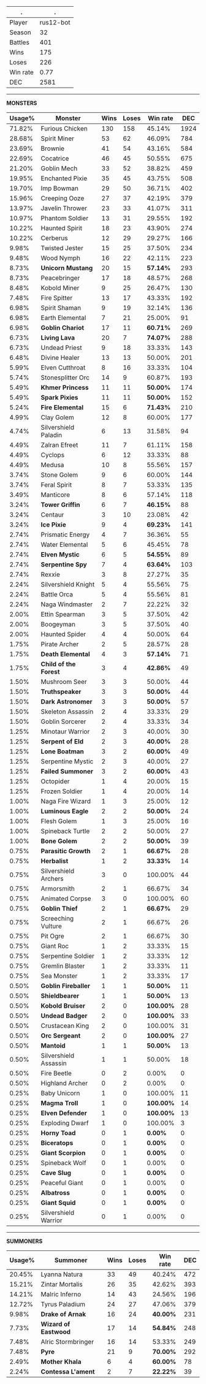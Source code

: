 .|.
|-|-
Player|rus12-bot
Season|32
Battles|401
Wins|175
Loses|226
Win rate|0.77
DEC|2581

---
**MONSTERS**

Usage%|Monster|Wins|Loses|Win rate|DEC|
-|-|-|-|-|-|
71.82%|Furious Chicken|130|158|45.14%|1924|
28.68%|Spirit Miner|53|62|46.09%|784|
23.69%|Brownie|41|54|43.16%|584|
22.69%|Cocatrice|46|45|50.55%|675|
21.20%|Goblin Mech|33|52|38.82%|459|
19.95%|Enchanted Pixie|35|45|43.75%|508|
19.70%|Imp Bowman|29|50|36.71%|402|
15.96%|Creeping Ooze|27|37|42.19%|379|
13.97%|Javelin Thrower|23|33|41.07%|311|
10.97%|Phantom Soldier|13|31|29.55%|192|
10.22%|Haunted Spirit|18|23|43.90%|274|
10.22%|Cerberus|12|29|29.27%|166|
9.98%|Twisted Jester|15|25|37.50%|234|
9.48%|Wood Nymph|16|22|42.11%|223|
8.73%|**Unicorn Mustang**|20|15|**57.14%**|293|
8.73%|Peacebringer|17|18|48.57%|268|
8.48%|Kobold Miner|9|25|26.47%|130|
7.48%|Fire Spitter|13|17|43.33%|192|
6.98%|Spirit Shaman|9|19|32.14%|136|
6.98%|Earth Elemental|7|21|25.00%|91|
6.98%|**Goblin Chariot**|17|11|**60.71%**|269|
6.73%|**Living Lava**|20|7|**74.07%**|288|
6.73%|Undead Priest|9|18|33.33%|143|
6.48%|Divine Healer|13|13|50.00%|201|
5.99%|Elven Cutthroat|8|16|33.33%|104|
5.74%|Stonesplitter Orc|14|9|60.87%|193|
5.49%|**Khmer Princess**|11|11|**50.00%**|174|
5.49%|**Spark Pixies**|11|11|**50.00%**|152|
5.24%|**Fire Elemental**|15|6|**71.43%**|210|
4.99%|Clay Golem|12|8|60.00%|177|
4.74%|Silvershield Paladin|6|13|31.58%|94|
4.49%|Zalran Efreet|11|7|61.11%|158|
4.49%|Cyclops|6|12|33.33%|88|
4.49%|Medusa|10|8|55.56%|157|
3.74%|Stone Golem|9|6|60.00%|144|
3.74%|Feral Spirit|8|7|53.33%|135|
3.49%|Manticore|8|6|57.14%|118|
3.24%|**Tower Griffin**|6|7|**46.15%**|88|
3.24%|Centaur|3|10|23.08%|42|
3.24%|**Ice Pixie**|9|4|**69.23%**|141|
2.74%|Prismatic Energy|4|7|36.36%|55|
2.74%|Water Elemental|5|6|45.45%|78|
2.74%|**Elven Mystic**|6|5|**54.55%**|89|
2.74%|**Serpentine Spy**|7|4|**63.64%**|103|
2.74%|Rexxie|3|8|27.27%|35|
2.24%|Silvershield Knight|5|4|55.56%|75|
2.24%|Battle Orca|5|4|55.56%|81|
2.24%|Naga Windmaster|2|7|22.22%|32|
2.00%|Ettin Spearman|3|5|37.50%|42|
2.00%|Boogeyman|3|5|37.50%|40|
2.00%|Haunted Spider|4|4|50.00%|64|
1.75%|Pirate Archer|2|5|28.57%|28|
1.75%|**Death Elemental**|4|3|**57.14%**|71|
1.75%|**Child of the Forest**|3|4|**42.86%**|49|
1.50%|Mushroom Seer|3|3|50.00%|44|
1.50%|**Truthspeaker**|3|3|**50.00%**|44|
1.50%|**Dark Astronomer**|3|3|**50.00%**|57|
1.50%|Skeleton Assassin|2|4|33.33%|29|
1.50%|Goblin Sorcerer|2|4|33.33%|34|
1.25%|Minotaur Warrior|2|3|40.00%|30|
1.25%|**Serpent of Eld**|2|3|**40.00%**|28|
1.25%|**Lone Boatman**|3|2|**60.00%**|49|
1.25%|Serpentine Mystic|2|3|40.00%|27|
1.25%|**Failed Summoner**|3|2|**60.00%**|43|
1.25%|Octopider|1|4|20.00%|15|
1.25%|Frozen Soldier|1|4|20.00%|14|
1.00%|Naga Fire Wizard|1|3|25.00%|12|
1.00%|**Luminous Eagle**|2|2|**50.00%**|24|
1.00%|Flesh Golem|1|3|25.00%|16|
1.00%|Spineback Turtle|2|2|50.00%|27|
1.00%|**Bone Golem**|2|2|**50.00%**|39|
0.75%|**Parasitic Growth**|2|1|**66.67%**|28|
0.75%|**Herbalist**|1|2|**33.33%**|14|
0.75%|Silvershield Archers|3|0|100.00%|44|
0.75%|Armorsmith|2|1|66.67%|34|
0.75%|Animated Corpse|3|0|100.00%|60|
0.75%|**Goblin Thief**|2|1|**66.67%**|29|
0.75%|Screeching Vulture|2|1|66.67%|26|
0.75%|Pit Ogre|2|1|66.67%|30|
0.75%|Giant Roc|1|2|33.33%|15|
0.75%|Serpentine Soldier|1|2|33.33%|12|
0.75%|Gremlin Blaster|1|2|33.33%|11|
0.75%|Sea Monster|1|2|33.33%|17|
0.50%|**Goblin Fireballer**|1|1|**50.00%**|11|
0.50%|**Shieldbearer**|1|1|**50.00%**|13|
0.50%|**Kobold Bruiser**|2|0|**100.00%**|28|
0.50%|**Undead Badger**|2|0|**100.00%**|33|
0.50%|Crustacean King|2|0|100.00%|31|
0.50%|**Orc Sergeant**|2|0|**100.00%**|27|
0.50%|**Mantoid**|1|1|**50.00%**|13|
0.50%|Silvershield Assassin|1|1|50.00%|18|
0.50%|Fire Beetle|0|2|0.00%|0|
0.50%|Highland Archer|0|2|0.00%|0|
0.25%|Baby Unicorn|1|0|100.00%|11|
0.25%|**Magma Troll**|1|0|**100.00%**|14|
0.25%|**Elven Defender**|1|0|**100.00%**|13|
0.25%|Exploding Dwarf|1|0|100.00%|3|
0.25%|**Horny Toad**|0|1|**0.00%**|0|
0.25%|**Biceratops**|0|1|**0.00%**|0|
0.25%|**Giant Scorpion**|0|1|**0.00%**|0|
0.25%|Spineback Wolf|0|1|0.00%|0|
0.25%|**Cave Slug**|0|1|**0.00%**|0|
0.25%|Peaceful Giant|0|1|0.00%|0|
0.25%|**Albatross**|0|1|**0.00%**|0|
0.25%|**Giant Squid**|0|1|**0.00%**|0|
0.25%|Silvershield Warrior|0|1|0.00%|0|

---
**SUMMONERS**

Usage%|Summoner|Wins|Loses|Win rate|DEC|
-|-|-|-|-|-|
20.45%|Lyanna Natura|33|49|40.24%|472|
15.21%|Zintar Mortalis|26|35|42.62%|393|
14.21%|Malric Inferno|14|43|24.56%|196|
12.72%|Tyrus Paladium|24|27|47.06%|379|
9.98%|**Drake of Arnak**|16|24|**40.00%**|231|
7.73%|**Wizard of Eastwood**|17|14|**54.84%**|248|
7.48%|Alric Stormbringer|16|14|53.33%|249|
7.48%|**Pyre**|21|9|**70.00%**|292|
2.49%|**Mother Khala**|6|4|**60.00%**|78|
2.24%|**Contessa L'ament**|2|7|**22.22%**|39|
